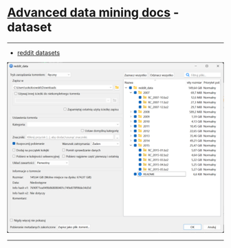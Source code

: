 # [Advanced data mining docs](README.md) - dataset

---

- [reddit datasets](https://www.reddit.com/r/datasets/comments/3bxlg7/i_have_every_publicly_available_reddit_comment/)

![dataset-download.png](dataset/dataset-download.png)

---
